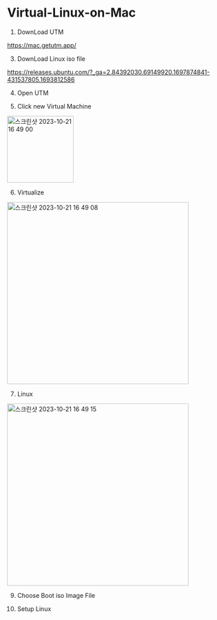 # Virtual-Linux-on-Mac

1. DownLoad UTM
   
https://mac.getutm.app/

3. DownLoad Linux iso file

https://releases.ubuntu.com/?_ga=2.84392030.69149920.1697874841-431537805.1693812586

4. Open UTM

5. Click new Virtual Machine
<img width="154" alt="스크린샷 2023-10-21 16 49 00" src="https://github.com/YeeeeeHo/Virtual-Linux-on-Mac/assets/139672321/d76085b1-6789-4bbe-97f4-7ee6d7354873">

6. Virtualize
<img width="421" alt="스크린샷 2023-10-21 16 49 08" src="https://github.com/YeeeeeHo/Virtual-Linux-on-Mac/assets/139672321/09e9e185-65ae-4668-8b44-a8a2da94162b">

7. Linux
<img width="421" alt="스크린샷 2023-10-21 16 49 15" src="https://github.com/YeeeeeHo/Virtual-Linux-on-Mac/assets/139672321/0eb0a4ad-428d-4fbc-b728-fe29833d9338">


9. Choose Boot iso Image File

10. Setup Linux
